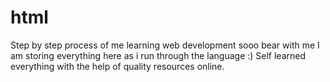 # html
Step by step process of me learning web development sooo bear with me 
I am storing everything here as i run through the language :) 
Self learned everything with the help of quality resources online. 
